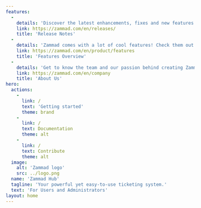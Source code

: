 ```yaml
---
features:
  - 
    details: 'Discover the latest enhancements, fixes and new features to keep your ticketing system running at its best.'
    link: https://zammad.com/en/releases/
    title: 'Release Notes'
  - 
    details: 'Zammad comes with a lot of cool features! Check them out here!'
    link: https://zammad.com/en/product/features
    title: 'Features Overview'
  - 
    details: 'Get to know the team and our passion behind creating Zammad.'
    link: https://zammad.com/en/company
    title: 'About Us'
hero:
  actions:
    - 
      link: /
      text: 'Getting started'
      theme: brand
    - 
      link: /
      text: Documentation
      theme: alt
    - 
      link: /
      text: Contribute
      theme: alt
  image:
    alt: 'Zammad logo'
    src: ../logo.png
  name: 'Zammad Hub'
  tagline: 'Your powerful yet easy-to-use ticketing system.'
  text: 'For Users and Administrators'
layout: home
---
```


 <!-- RSC 20240912: Renamed to JD's suggestion (Hub)-->
